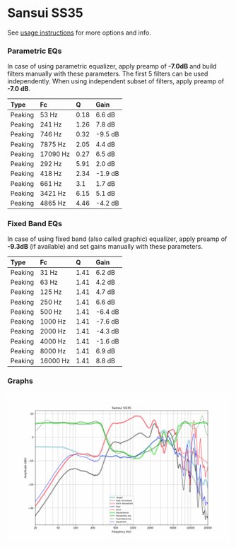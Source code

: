 # Sansui SS35
See [usage instructions](https://github.com/jaakkopasanen/AutoEq#usage) for more options and info.

### Parametric EQs
In case of using parametric equalizer, apply preamp of **-7.0dB** and build filters manually
with these parameters. The first 5 filters can be used independently.
When using independent subset of filters, apply preamp of **-7.0 dB**.

| Type    | Fc       |    Q | Gain    |
|:--------|:---------|:-----|:--------|
| Peaking | 53 Hz    | 0.18 | 6.6 dB  |
| Peaking | 241 Hz   | 1.26 | 7.8 dB  |
| Peaking | 746 Hz   | 0.32 | -9.5 dB |
| Peaking | 7875 Hz  | 2.05 | 4.4 dB  |
| Peaking | 17090 Hz | 0.27 | 6.5 dB  |
| Peaking | 292 Hz   | 5.91 | 2.0 dB  |
| Peaking | 418 Hz   | 2.34 | -1.9 dB |
| Peaking | 661 Hz   | 3.1  | 1.7 dB  |
| Peaking | 3421 Hz  | 6.15 | 5.1 dB  |
| Peaking | 4865 Hz  | 4.46 | -4.2 dB |

### Fixed Band EQs
In case of using fixed band (also called graphic) equalizer, apply preamp of **-9.3dB**
(if available) and set gains manually with these parameters.

| Type    | Fc       |    Q | Gain    |
|:--------|:---------|:-----|:--------|
| Peaking | 31 Hz    | 1.41 | 6.2 dB  |
| Peaking | 63 Hz    | 1.41 | 4.2 dB  |
| Peaking | 125 Hz   | 1.41 | 4.7 dB  |
| Peaking | 250 Hz   | 1.41 | 6.6 dB  |
| Peaking | 500 Hz   | 1.41 | -6.4 dB |
| Peaking | 1000 Hz  | 1.41 | -7.6 dB |
| Peaking | 2000 Hz  | 1.41 | -4.3 dB |
| Peaking | 4000 Hz  | 1.41 | -1.6 dB |
| Peaking | 8000 Hz  | 1.41 | 6.9 dB  |
| Peaking | 16000 Hz | 1.41 | 8.8 dB  |

### Graphs
![](./Sansui%20SS35.png)